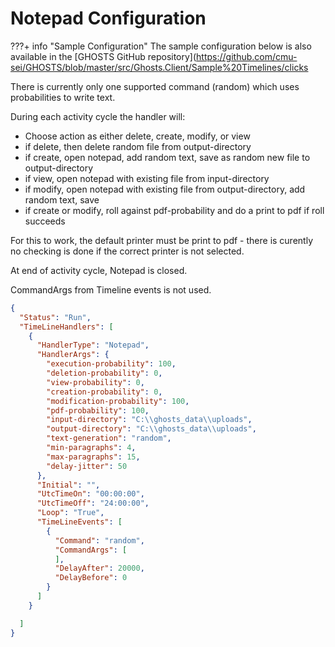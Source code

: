 # Notepad Configuration

???+ info "Sample Configuration"
    The sample configuration below is also available in the [GHOSTS GitHub repository](<https://github.com/cmu-sei/GHOSTS/blob/master/src/Ghosts.Client/Sample%20Timelines/clicks>

There is currently only one supported command (random) which uses probabilities to write text.

During each activity cycle the handler will:

- Choose action as either delete, create, modify, or view
- if delete, then delete random file from output-directory
- if create, open notepad, add random text, save as random new file to output-directory
- if view, open notepad with existing file from input-directory
- if modify, open notepad with existing file from output-directory, add random text, save
- if create or modify, roll against pdf-probability and do a print to pdf if roll succeeds

For this to work, the default printer must be print to pdf - there is curently no checking is done if the correct printer is not selected.

At end of activity cycle, Notepad is closed.

CommandArgs from Timeline events is not used.


```json
{
  "Status": "Run",
  "TimeLineHandlers": [
    {
      "HandlerType": "Notepad",
      "HandlerArgs": {
        "execution-probability": 100,
        "deletion-probability": 0,
        "view-probability": 0,
        "creation-probability": 0,
        "modification-probability": 100,
        "pdf-probability": 100,
        "input-directory": "C:\\ghosts_data\\uploads",
        "output-directory": "C:\\ghosts_data\\uploads",
        "text-generation": "random",
        "min-paragraphs": 4,
        "max-paragraphs": 15,
        "delay-jitter": 50
      },
      "Initial": "",
      "UtcTimeOn": "00:00:00",
      "UtcTimeOff": "24:00:00",
      "Loop": "True",
      "TimeLineEvents": [
        {
          "Command": "random",
          "CommandArgs": [
          ],
          "DelayAfter": 20000,
          "DelayBefore": 0
        }
      ]
    }

  ]
}
```
